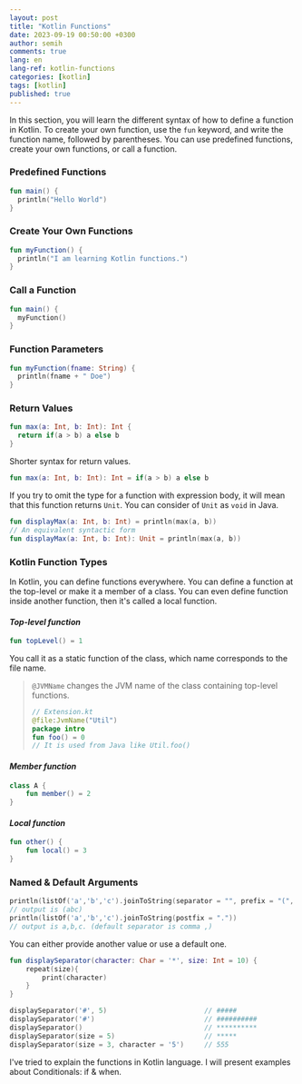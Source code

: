 ```yaml
---
layout: post
title: "Kotlin Functions"
date: 2023-09-19 00:50:00 +0300
author: semih
comments: true
lang: en
lang-ref: kotlin-functions
categories: [kotlin]
tags: [kotlin]
published: true
---
```

In this section, you will learn the different syntax of how to define a function in Kotlin. To create your own function, use the `fun` keyword, and write the function name, followed by parentheses.
You can use predefined functions, create your own functions, or call a function.

### Predefined Functions
```kotlin
fun main() {
  println("Hello World")
}
```
### Create Your Own Functions
```kotlin
fun myFunction() {
  println("I am learning Kotlin functions.")
}
```
### Call a Function
```kotlin
fun main() {
  myFunction()
}
```
### Function Parameters
```kotlin
fun myFunction(fname: String) {
  println(fname + " Doe")
}
```
### Return Values
```kotlin
fun max(a: Int, b: Int): Int {
  return if(a > b) a else b
}
```
Shorter syntax for return values.
```kotlin
fun max(a: Int, b: Int): Int = if(a > b) a else b
```
If you try to omit the type for a function with expression body, it will mean that this function returns `Unit`. You can consider of `Unit` as `void` in Java.
```kotlin
fun displayMax(a: Int, b: Int) = println(max(a, b))
// An equivalent syntactic form
fun displayMax(a: Int, b: Int): Unit = println(max(a, b))
```

### Kotlin Function Types
In Kotlin, you can define functions everywhere. You can define a function at the  top-level or make it a member of a class.
You can even define function inside another function, then it's called a local function.
#### ___Top-level function___
```kotlin
fun topLevel() = 1
```
You call it as a static function of the class, which name corresponds to the file name.
> `@JVMName` changes the JVM name of the class containing top-level functions.
> ```kotlin
> // Extension.kt
> @file:JvmName("Util")
> package intro
> fun foo() = 0
> // It is used from Java like Util.foo()
> ```

#### ___Member function___
```kotlin
class A {
    fun member() = 2
}
```
#### ___Local function___
```kotlin
fun other() {
    fun local() = 3
}
```

### Named & Default Arguments
```kotlin
println(listOf('a','b','c').joinToString(separator = "", prefix = "(", postfix = ")"))
// output is (abc)
println(listOf('a','b','c').joinToString(postfix = "."))
// output is a,b,c. (default separator is comma ,)
```

You can either provide another value or use a default one.
```kotlin
fun displaySeparator(character: Char = '*', size: Int = 10) {
    repeat(size){
        print(character)
    }
}

displaySeparator('#', 5)                        // #####
displaySeparator('#')                           // ##########
displaySeparator()                              // **********
displaySeparator(size = 5)                      // *****
displaySeparator(size = 3, character = '5')     // 555
```
I've tried to explain the functions in Kotlin language. I will present examples about Conditionals: if & when.
